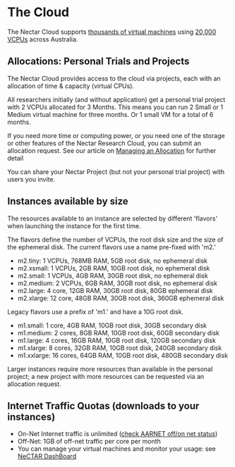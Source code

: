 # The Cloud

The Nectar Cloud supports [thousands of virtual machines][cloud_growth]
using [20,000 VCPUs][cloud_growth] across Australia.

## Allocations: Personal Trials and Projects

The Nectar Cloud provides access to the cloud via projects, each with an
allocation of time & capacity (virtual CPUs).

All researchers initially (and without application) get a personal trial project
with 2 VCPUs allocated for 3 Months. This means you can run 2 Small or 1 Medium
virtual machine for three months. Or 1 small VM for a total of 6 months.

If you need more time or computing power, or you need one of the storage or
other features of the Nectar Research Cloud, you can submit an allocation
request. See our article  on
[Managing an Allocation](https://support.ehelp.edu.au/support/solutions/articles/6000068044-managing-an-allocation "Managing an Allocation")
for further detail

You can share your Nectar Project (but not your personal trial project) with 
users you invite.

## Instances available by size

The resources available to an instance are selected by different
'flavors' when launching the instance for the first time.

The flavors define the number of VCPUs, the root disk size and the
size of the ephemeral disk. The current flavors use a name
pre-fixed with 'm2.'

- m2.tiny: 1 VCPUs, 768MB RAM, 5GB root disk, no ephemeral disk
- m2.xsmall: 1 VCPUs, 2GB RAM, 10GB root disk, no ephemeral disk
- m2.small: 1 VCPUs, 4GB RAM, 30GB root disk, no ephemeral disk
- m2.medium: 2 VCPUs, 6GB RAM, 30GB root disk, no ephemeral disk
- m2.large: 4 core, 12GB RAM, 30GB root disk, 80GB ephemeral disk
- m2.xlarge: 12 core, 48GB RAM, 30GB root disk, 360GB ephemeral disk

Legacy flavors use a prefix of 'm1.' and have a 10G root disk.

- m1.small: 1 core, 4GB RAM, 10GB root disk, 30GB secondary disk
- m1.medium: 2 cores, 8GB RAM, 10GB root disk, 60GB secondary disk
- m1.large: 4 cores, 16GB RAM, 10GB root disk, 120GB secondary disk
- m1.xlarge: 8 cores, 32GB RAM, 10GB root disk, 240GB secondary disk
- m1.xxlarge: 16 cores, 64GB RAM, 10GB root disk, 480GB secondary disk

Larger instances require more resources than available in the
personal project; a new project with more resources can be requested
via an allocation request.

## Internet Traffic Quotas (downloads to your instances)

- On-Net Internet traffic is unlimited ([check AARNET off/on net status][aarnetstatus])
- Off-Net: 1GB of off-net traffic per core per month
- You can manage your virtual machines and monitor your usage: see
  [NeCTAR DashBoard][dashboard]

[aarnetstatus]: http://lg.aarnet.edu.au/cgi-bin/traffic.cgi
[cloud_growth]: http://status.rc.nectar.org.au/growth/infrastructure/
[dashboard]: https://dashboard.rc.nectar.org.au/
